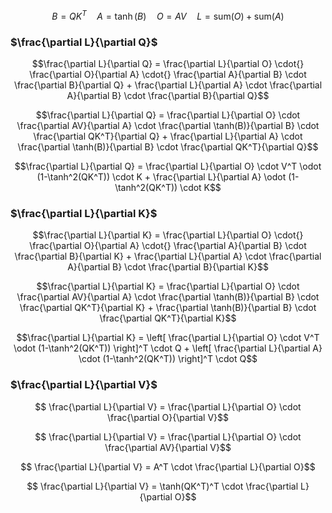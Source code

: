 $$B = QK^T \quad A = \tanh(B) \quad O = AV \quad L = \text{sum}(O) + \text{sum}(A)$$

### $\frac{\partial L}{\partial Q}$

$$\frac{\partial L}{\partial Q} = \frac{\partial L}{\partial O} \cdot{} \frac{\partial O}{\partial A} \cdot{} \frac{\partial A}{\partial B} \cdot \frac{\partial B}{\partial Q} +  \frac{\partial L}{\partial A} \cdot \frac{\partial A}{\partial B} \cdot \frac{\partial B}{\partial Q}$$

$$\frac{\partial L}{\partial Q} = \frac{\partial L}{\partial O} \cdot \frac{\partial AV}{\partial A} \cdot \frac{\partial \tanh(B)}{\partial B} \cdot \frac{\partial QK^T}{\partial Q} + \frac{\partial L}{\partial A} \cdot \frac{\partial \tanh(B)}{\partial B} \cdot \frac{\partial QK^T}{\partial Q}$$

$$\frac{\partial L}{\partial Q} = \frac{\partial L}{\partial O} \cdot V^T \odot (1-\tanh^2(QK^T)) \cdot K + \frac{\partial L}{\partial A} \odot (1-\tanh^2(QK^T)) \cdot K$$

### $\frac{\partial L}{\partial K}$
$$\frac{\partial L}{\partial K} = \frac{\partial L}{\partial O} \cdot{} \frac{\partial O}{\partial A} \cdot{} \frac{\partial A}{\partial B} \cdot \frac{\partial B}{\partial K} +  \frac{\partial L}{\partial A} \cdot \frac{\partial A}{\partial B} \cdot \frac{\partial B}{\partial K}$$

$$\frac{\partial L}{\partial K} = \frac{\partial L}{\partial O} \cdot \frac{\partial AV}{\partial A} \cdot \frac{\partial \tanh(B)}{\partial B} \cdot \frac{\partial QK^T}{\partial K} + \frac{\partial \tanh(B)}{\partial B} \cdot \frac{\partial QK^T}{\partial K}$$

$$\frac{\partial L}{\partial K} = \left[ \frac{\partial L}{\partial O} \cdot V^T \odot (1-\tanh^2(QK^T)) \right]^T \cdot Q + \left[ \frac{\partial L}{\partial A} \cdot (1-\tanh^2(QK^T)) \right]^T \cdot Q$$

### $\frac{\partial L}{\partial V}$

$$ \frac{\partial L}{\partial V} = \frac{\partial L}{\partial O} \cdot \frac{\partial O}{\partial V}$$

$$ \frac{\partial L}{\partial V} =  \frac{\partial L}{\partial O} \cdot \frac{\partial AV}{\partial V}$$

$$ \frac{\partial L}{\partial V} = A^T \cdot \frac{\partial L}{\partial O}$$

$$ \frac{\partial L}{\partial V} = \tanh(QK^T)^T \cdot \frac{\partial L}{\partial O}$$